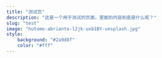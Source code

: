```yaml
---
title: "测试页"
description: "这是一个用于测试的页面，里面的内容到底是什么呢？"
slug: "test"
image: "hutomo-abrianto-l2jk-uxb1BY-unsplash.jpg"
style:
    background: "#2a9d8f"
    color: "#fff"
---
```

